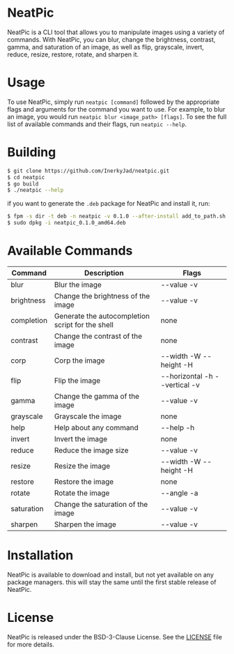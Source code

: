 
# NeatPic
NeatPic is a CLI tool that allows you to manipulate images using a variety of commands. With NeatPic, you can blur, change the brightness, contrast, gamma, and saturation of an image, as well as flip, grayscale, invert, reduce, resize, restore, rotate, and sharpen it.

# Usage
To use NeatPic, simply run `neatpic [command]` followed
by the appropriate flags and arguments for the command you want to use.
For example, to blur an image, you would run `neatpic blur <image_path> [flags]`. To see the full list of available commands and their flags, run `neatpic --help`.


# Building
```bash
$ git clone https://github.com/InerkyJad/neatpic.git
$ cd neatpic
$ go build
$ ./neatpic --help
```
if you want to generate the `.deb` package for NeatPic and install it, run:
```bash
$ fpm -s dir -t deb -n neatpic -v 0.1.0 --after-install add_to_path.sh -C <path_to_dir> .
$ sudo dpkg -i neatpic_0.1.0_amd64.deb
```


# Available Commands
| Command    | Description                                      | Flags                         |
|------------|--------------------------------------------------|-------------------------------|
| blur       | Blur the image                                   | --value -v                    |
| brightness | Change the brightness of the image               | --value -v                    |
| completion | Generate the autocompletion script for the shell | none                          |
| contrast   | Change the contrast of the image                 | none                          |
| corp       | Corp the image                                   | --width -W --height -H        |
| flip       | Flip the image                                   | --horizontal -h --vertical -v |
| gamma      | Change the gamma of the image                    | --value -v                    |
| grayscale  | Grayscale the image                              | none                          |
| help       | Help about any command                           | --help -h                     |
| invert     | Invert the image                                 | none                          |
| reduce     | Reduce the image size                            | --value -v                    |
| resize     | Resize the image                                 | --width -W --height -H        |
| restore    | Restore the image                                | none                          |
| rotate     | Rotate the image                                 | --angle -a                    |
| saturation | Change the saturation of the image               | --value -v                    |
| sharpen    | Sharpen the image                                | --value -v                    |



# Installation
NeatPic is available to download and install, but not yet available on any package managers.
this will stay the same until the first stable release of NeatPic.


# License
NeatPic is released under the BSD-3-Clause License. See the [LICENSE](LICENSE) file for more details.
